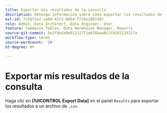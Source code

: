 ```yaml
---
title: Exportar mis resultados de la consulta
description: Obtenga información sobre cómo exportar los resultados de los datos.
exl-id: 7c5672af-ca60-47c5-9054-ff36e2887497
role: Admin, Data Architect, Data Engineer, User
feature: Commerce Tables, Data Warehouse Manager, Reports
source-git-commit: 6e2f9e4a9e91212771e6f6baa8c2f8101125217a
workflow-type: tm+mt
source-wordcount: '26'
ht-degree: 0%

---
```


# Exportar mis resultados de la consulta

Haga clic en **[!UICONTROL Export Data]** en el panel `Results` para exportar los resultados a un archivo de `.csv`.
